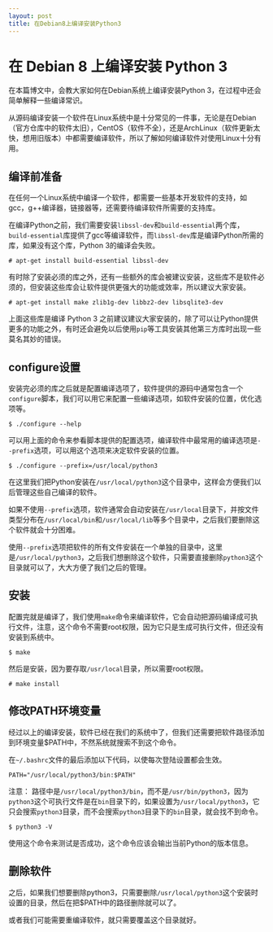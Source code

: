 ```yaml
---
layout: post
title: 在Debian8上编译安装Python3
---
```


# 在 Debian 8 上编译安装 Python 3

在本篇博文中，会教大家如何在Debian系统上编译安装Python 3，在过程中还会简单解释一些编译常识。

从源码编译安装一个软件在Linux系统中是十分常见的一件事，无论是在Debian（官方仓库中的软件太旧），CentOS（软件不全），还是ArchLinux（软件更新太快，想用旧版本）中都需要编译软件，所以了解如何编译软件对使用Linux十分有用。

## 编译前准备

在任何一个Linux系统中编译一个软件，都需要一些基本开发软件的支持，如gcc，g++编译器，链接器等，还需要待编译软件所需要的支持库。

在编译Python之前，我们需要安装`libssl-dev`和`build-essential`两个库，`build-essential`库提供了gcc等编译软件，而`libssl-dev`库是编译Python所需的库，如果没有这个库，Python 3的编译会失败。

```
# apt-get install build-essential libssl-dev
```

有时除了安装必须的库之外，还有一些额外的库会被建议安装，这些库不是软件必须的，但安装这些库会让软件提供更强大的功能或效率，所以建议大家安装。

```
# apt-get install make zlib1g-dev libbz2-dev libsqlite3-dev
```

上面这些库是编译 Python 3 之前建议建议大家安装的，除了可以让Python提供更多的功能之外，有时还会避免以后使用`pip`等工具安装其他第三方库时出现一些莫名其妙的错误。

## configure设置

安装完必须的库之后就是配置编译选项了，软件提供的源码中通常包含一个`configure`脚本，我们可以用它来配置一些编译选项，如软件安装的位置，优化选项等。

```
$ ./configure --help
```

可以用上面的命令来参看脚本提供的配置选项，编译软件中最常用的编译选项是`--prefix`选项，可以用这个选项来决定软件安装的位置。

```
$ ./configure --prefix=/usr/local/python3
```

在这里我们把Python安装在`/usr/local/python3`这个目录中，这样会方便我们以后管理这些自己编译的软件。

如果不使用`--prefix`选项，软件通常会自动安装在`/usr/local`目录下，并按文件类型分布在`/usr/local/bin`和`/usr/local/lib`等多个目录中，之后我们要删除这个软件就会十分困难。

使用`--prefix`选项把软件的所有文件安装在一个单独的目录中，这里是`/usr/local/python3`，之后我们想删除这个软件，只需要直接删除`python3`这个目录就可以了，大大方便了我们之后的管理。

## 安装

配置完就是编译了，我们使用`make`命令来编译软件，它会自动把源码编译成可执行文件，注意，这个命令不需要root权限，因为它只是生成可执行文件，但还没有安装到系统中。

```
$ make
```

然后是安装，因为要存取`/usr/local`目录，所以需要root权限。

```
# make install
```

## 修改PATH环境变量

经过以上的编译安装，软件已经在我们的系统中了，但我们还需要把软件路径添加到环境变量$PATH中，不然系统就搜索不到这个命令。

在`~/.bashrc`文件的最后添加以下代码，以使每次登陆设置都会生效。

```
PATH="/usr/local/python3/bin:$PATH"
```

注意： 路径中是`/usr/local/python3/bin`，而不是`/usr/bin/python3`，因为`python3`这个可执行文件是在`bin`目录下的，如果设置为`/usr/local/python3`，它只会搜索`python3`目录，而不会搜索`python3`目录下的`bin`目录，就会找不到命令。

```
$ python3 -V
```

使用这个命令来测试是否成功，这个命令应该会输出当前Python的版本信息。

## 删除软件

之后，如果我们想要删除python3，只需要删除`/usr/local/python3`这个安装时设置的目录，然后在把$PATH中的路径删除就可以了。

或者我们可能需要重编译软件，就只需要覆盖这个目录就好。

